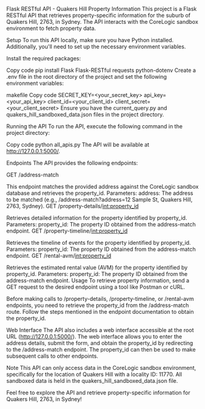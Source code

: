 Flask RESTful API - Quakers Hill Property Information
This project is a Flask RESTful API that retrieves property-specific information for the suburb of Quakers Hill, 2763, in Sydney. The API interacts with the CoreLogic sandbox environment to fetch property data.

Setup
To run this API locally, make sure you have Python installed. Additionally, you'll need to set up the necessary environment variables.

Install the required packages:

Copy code
pip install Flask Flask-RESTful requests python-dotenv
Create a .env file in the root directory of the project and set the following environment variables:

makefile
Copy code
SECRET_KEY=<your_secret_key>
api_key=<your_api_key>
client_id=<your_client_id>
client_secret=<your_client_secret>
Ensure you have the current_query.py and quakers_hill_sandboxed_data.json files in the project directory.

Running the API
To run the API, execute the following command in the project directory:

Copy code
python all_apis.py
The API will be available at http://127.0.0.1:5000/.

Endpoints
The API provides the following endpoints:

GET /address-match

This endpoint matches the provided address against the CoreLogic sandbox database and retrieves the property_id.
Parameters:
address: The address to be matched (e.g., /address-match?address=12 Sample St, Quakers Hill, 2763, Sydney).
GET /property-details/<int:property_id>

Retrieves detailed information for the property identified by property_id.
Parameters:
property_id: The property ID obtained from the address-match endpoint.
GET /property-timeline/<int:property_id>

Retrieves the timeline of events for the property identified by property_id.
Parameters:
property_id: The property ID obtained from the address-match endpoint.
GET /rental-avm/<int:property_id>

Retrieves the estimated rental value (AVM) for the property identified by property_id.
Parameters:
property_id: The property ID obtained from the address-match endpoint.
Usage
To retrieve property information, send a GET request to the desired endpoint using a tool like Postman or cURL.

Before making calls to /property-details, /property-timeline, or /rental-avm endpoints, you need to retrieve the property_id from the /address-match route. Follow the steps mentioned in the endpoint documentation to obtain the property_id.

Web Interface
The API also includes a web interface accessible at the root URL (http://127.0.0.1:5000/). The web interface allows you to enter the address details, submit the form, and obtain the property_id by redirecting to the /address-match endpoint. The property_id can then be used to make subsequent calls to other endpoints.

Note
This API can only access data in the CoreLogic sandbox environment, specifically for the location of Quakers Hill with a locality ID: 11770. All sandboxed data is held in the quakers_hill_sandboxed_data.json file.

Feel free to explore the API and retrieve property-specific information for Quakers Hill, 2763, in Sydney!
